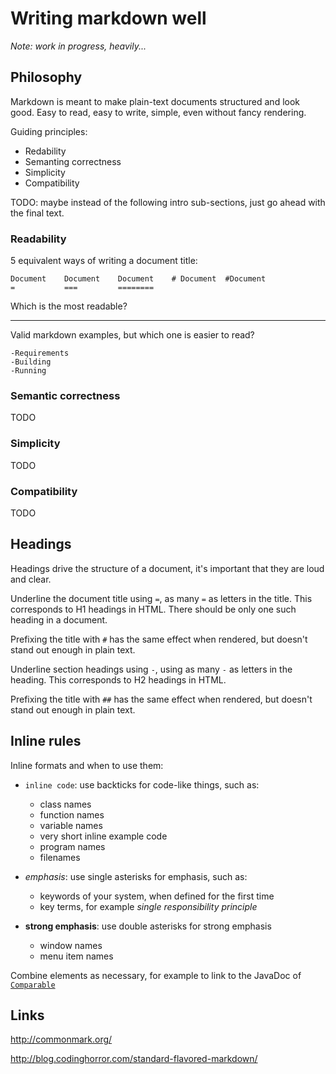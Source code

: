 Writing markdown well
=====================

*Note: work in progress, heavily...*

Philosophy
----------

Markdown is meant to make plain-text documents structured and look good.
Easy to read, easy to write, simple, even without fancy rendering.

Guiding principles:

- Redability
- Semanting correctness
- Simplicity
- Compatibility

TODO: maybe instead of the following intro sub-sections,
just go ahead with the final text.

### Readability

5 equivalent ways of writing a document title:

    Document    Document    Document    # Document  #Document
    =           ===         ========

Which is the most readable?

---

Valid markdown examples, but which one is easier to read?

    -Requirements
    -Building
    -Running

### Semantic correctness

TODO

### Simplicity

TODO

### Compatibility

TODO

Headings
--------

Headings drive the structure of a document,
it's important that they are loud and clear.

Underline the document title using `=`,
as many `=` as letters in the title.
This corresponds to H1 headings in HTML.
There should be only one such heading in a document.

Prefixing the title with `#` has the same effect when rendered,
but doesn't stand out enough in plain text.

Underline section headings using `-`,
using as many `-` as letters in the heading.
This corresponds to H2 headings in HTML.

Prefixing the title with `##` has the same effect when rendered,
but doesn't stand out enough in plain text.


Inline rules
------------

Inline formats and when to use them:

- `inline code`: use backticks for code-like things, such as:
  + class names
  + function names
  + variable names
  + very short inline example code
  + program names
  + filenames

- *emphasis*: use single asterisks for emphasis, such as:
  + keywords of your system, when defined for the first time
  + key terms, for example *single responsibility principle*

- **strong emphasis**: use double asterisks for strong emphasis
  + window names
  + menu item names

Combine elements as necessary,
for example to link to the JavaDoc of [`Comparable`][comparable]

Links
-----

http://commonmark.org/

http://blog.codinghorror.com/standard-flavored-markdown/

[syntax]: https://daringfireball.net/projects/markdown/syntax
[comparable]: https://docs.oracle.com/javase/8/docs/api/java/lang/Comparable.html
